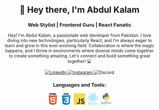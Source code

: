 <h1 align="center">🚀 Hey there, I'm Abdul Kalam</h1>
<h3 align="center">Web Stylist | Frontend Guru | React Fanatic</h3>

<p align="center">Hey! I'm Abdul Kalam, a passionate web developer from Pakistan. I love diving into new technologies, particularly React, and I'm always eager to learn and grow in this ever-evolving field. Collaboration is where the magic happens, and I thrive in environments where diverse minds come together to create something amazing. Let's connect and build something great together! 💻</p>

<p align="center">
  <a href="https://linkedin.com/in/abdul-kalam-%e2%9c%a8-714a87259" target="_blank">
    <img src="https://img.shields.io/badge/LinkedIn-Abdul%20Kalam-blue?style=flat&logo=linkedin" alt="LinkedIn">
  </a>
  <a href="https://www.instagram.com/kalamak66/" target="_blank">
    <img src="https://img.shields.io/badge/Instagram-@kalamak66-purple?style=flat&logo=instagram" alt="Instagram">
  </a>
  <img src="https://img.shields.io/badge/Discord-kalamuf12-%237289DA?style=flat&logo=discord" alt="Discord">
</p>

<h3 align="center">Languages and Tools:</h3>
<p align="center">
  <img src="https://raw.githubusercontent.com/devicons/devicon/master/icons/html5/html5-original-wordmark.svg" alt="HTML5" width="40" height="40"/>
  <img src="https://raw.githubusercontent.com/devicons/devicon/master/icons/css3/css3-original-wordmark.svg" alt="CSS3" width="40" height="40"/>
  <img src="https://raw.githubusercontent.com/devicons/devicon/master/icons/javascript/javascript-original.svg" alt="JavaScript" width="40" height="40"/>
  <img src="https://raw.githubusercontent.com/devicons/devicon/master/icons/react/react-original-wordmark.svg" alt="React.js" width="40" height="40"/>
  <img src="https://raw.githubusercontent.com/devicons/devicon/master/icons/python/python-original-wordmark.svg" alt="Python" width="40" height="40"/>
</p>

